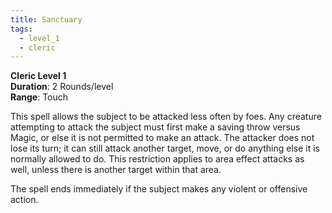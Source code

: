 ```yaml
---
title: Sanctuary
tags:
  - level_1
  - cleric
---
```

**Cleric Level 1**  
**Duration**: 2 Rounds/level  
**Range**: Touch  

This spell allows the subject to be attacked less often by foes. Any creature attempting to attack the subject must first make a saving throw versus Magic, or else it is not permitted to make an attack. The attacker does not lose its turn; it can still attack another target, move, or do anything else it is normally allowed to do. This restriction applies to area effect attacks as well, unless there is another target within that area.

The spell ends immediately if the subject makes any violent or offensive action.
